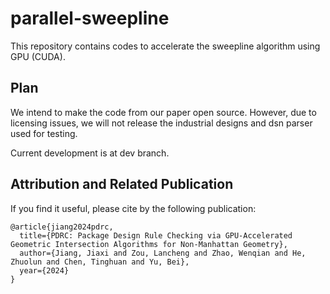 # parallel-sweepline
This repository contains codes to accelerate the sweepline algorithm using GPU (CUDA).

## Plan

We intend to make the code from our paper open source. However, due to licensing issues, we will not release the industrial designs and dsn parser used for testing.

Current development is at dev branch.

## Attribution and Related Publication

If you find it useful, please cite  by the following publication:

```
@article{jiang2024pdrc,
  title={PDRC: Package Design Rule Checking via GPU-Accelerated Geometric Intersection Algorithms for Non-Manhattan Geometry},
  author={Jiang, Jiaxi and Zou, Lancheng and Zhao, Wenqian and He, Zhuolun and Chen, Tinghuan and Yu, Bei},
  year={2024}
}
```
